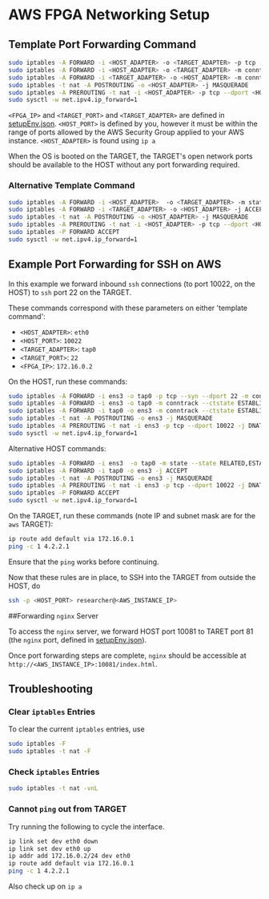 # AWS FPGA Networking Setup


## Template Port Forwarding Command

```bash
sudo iptables -A FORWARD -i <HOST_ADAPTER> -o <TARGET_ADAPTER> -p tcp --syn --dport <TARGET_PORT> -m conntrack --ctstate NEW -j ACCEPT
sudo iptables -A FORWARD -i <HOST_ADAPTER> -o <TARGET_ADAPTER> -m conntrack --ctstate ESTABLISHED,RELATED -j ACCEPT
sudo iptables -A FORWARD -i <TARGET_ADAPTER> -o <HOST_ADAPTER> -m conntrack --ctstate ESTABLISHED,RELATED -j ACCEPT
sudo iptables -t nat -A POSTROUTING -o <HOST_ADAPTER> -j MASQUERADE
sudo iptables -A PREROUTING -t nat -i <HOST_ADAPTER> -p tcp --dport <HOST_PORT> -j DNAT --to <FPGA_IP>:<TARGET_PORT>
sudo sysctl -w net.ipv4.ip_forward=1
```

`<FPGA_IP>` and `<TARGET_PORT>` and `<TARGET_ADAPTER>` are defined in [setupEnv.json](../fett/base/utils/setupEnv.json).
`<HOST_PORT>` is defined by you, however it must be within the range of ports allowed by the AWS Security Group applied to your AWS instance.
`<HOST_ADAPTER>` is found using `ip a`

When the OS is booted on the TARGET, the TARGET's open network ports should be available to the HOST without any port forwarding required.

### Alternative Template Command

```bash
sudo iptables -A FORWARD -i <HOST_ADAPTER>  -o <TARGET_ADAPTER> -m state --state RELATED,ESTABLISHED -j ACCEPT
sudo iptables -A FORWARD -i <TARGET_ADAPTER> -o <HOST_ADAPTER> -j ACCEPT
sudo iptables -t nat -A POSTROUTING -o <HOST_ADAPTER> -j MASQUERADE
sudo iptables -A PREROUTING -t nat -i <HOST_ADAPTER> -p tcp --dport <HOST_PORT> -j DNAT --to <FPGA_IP>:<TARGET_PORT>
sudo iptables -P FORWARD ACCEPT
sudo sysctl -w net.ipv4.ip_forward=1
```

## Example Port Forwarding for SSH on AWS

In this example we forward inbound `ssh` connections (to port 10022, on the HOST) to `ssh` port 22 on the TARGET.

These commands correspond with these parameters on either 'template command':

- `<HOST_ADAPTER>`: `eth0` 
- `<HOST_PORT>`: `10022`
- `<TARGET_ADAPTER>`: `tap0`
- `<TARGET_PORT>`: `22`
- `<FPGA_IP>`: `172.16.0.2`

On the HOST, run these commands:

```bash
sudo iptables -A FORWARD -i ens3 -o tap0 -p tcp --syn --dport 22 -m conntrack --ctstate NEW -j ACCEPT
sudo iptables -A FORWARD -i ens3 -o tap0 -m conntrack --ctstate ESTABLISHED,RELATED -j ACCEPT
sudo iptables -A FORWARD -i tap0 -o ens3 -m conntrack --ctstate ESTABLISHED,RELATED -j ACCEPT
sudo iptables -t nat -A POSTROUTING -o ens3 -j MASQUERADE
sudo iptables -A PREROUTING -t nat -i ens3 -p tcp --dport 10022 -j DNAT --to 172.16.0.2:22
sudo sysctl -w net.ipv4.ip_forward=1
```

Alternative HOST commands:

```bash
sudo iptables -A FORWARD -i ens3  -o tap0 -m state --state RELATED,ESTABLISHED -j ACCEPT
sudo iptables -A FORWARD -i tap0 -o ens3 -j ACCEPT
sudo iptables -t nat -A POSTROUTING -o ens3 -j MASQUERADE
sudo iptables -A PREROUTING -t nat -i ens3 -p tcp --dport 10022 -j DNAT --to 172.16.0.2:22
sudo iptables -P FORWARD ACCEPT
sudo sysctl -w net.ipv4.ip_forward=1
```

On the TARGET, run these commands (note IP and subnet mask are for the `aws` TARGET):

```bash
ip route add default via 172.16.0.1
ping -c 1 4.2.2.1
```

Ensure that the `ping` works before continuing.

Now that these rules are in place, to SSH into the TARGET from outside the HOST, do

```bash
ssh -p <HOST_PORT> researcher@<AWS_INSTANCE_IP>
```

##Forwarding `nginx` Server

To access the `nginx` server, we forward HOST port 10081 to TARET port 81 (the `nginx` port, defined in [setupEnv.json](../fett/base/utils/setupEnv.json)). 

Once port forwarding steps are complete, `nginx` should be accessible at `http://<AWS_INSTANCE_IP>:10081/index.html`.

## Troubleshooting

### Clear `iptables` Entries

To clear the current `iptables` entries, use

```bash
sudo iptables -F
sudo iptables -t nat -F
```

### Check `iptables` Entries

```bash
sudo iptables -t nat -vnL
```

### Cannot `ping` out from TARGET

Try running the following to cycle the interface. 

```bash
ip link set dev eth0 down
ip link set dev eth0 up
ip addr add 172.16.0.2/24 dev eth0
ip route add default via 172.16.0.1
ping -c 1 4.2.2.1
```

Also check up on `ip a` 